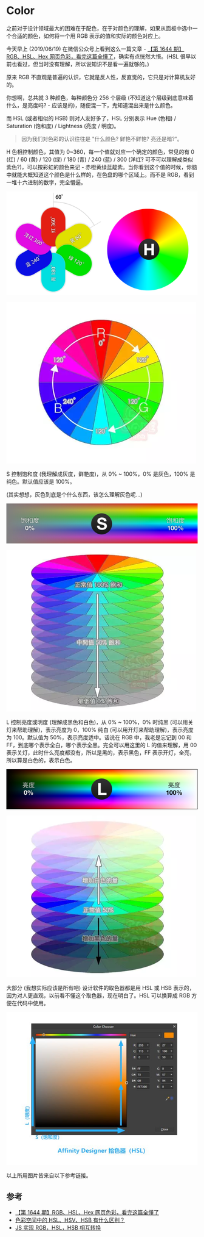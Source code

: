 # Color

之前对于设计领域最大的困难在于配色，在于对颜色的理解，如果从面板中选中一个合适的颜色，如何将一个用 RGB 表示的值和实际的颜色对应上。

今天早上 (2019/06/19) 在微信公众号上看到这么一篇文章 - [【第 1644 期】RGB、HSL、Hex 网页色彩，看完这篇全懂了](https://mp.weixin.qq.com/s/5-XPFSv8mukCi6gNJTiNeA)，确实有点恍然大悟。(HSL 很早以前也看过，但当时没有理解，所以说知识不是看一遍就够的。)

原来 RGB 不直观是普遍的认识，它就是反人性，反直觉的，它只是对计算机友好的。

你想啊，总共就 3 种颜色，每种颜色分 256 个层级 (不知道这个层级到底意味着什么，是亮度吗? - 应该是的)，随便混一下，鬼知道混出来是什么颜色。

而 HSL (或者相似的 HSB) 则对人友好多了，HSL 分别表示 Hue (色相) / Saturation (饱和度) / Lightness (亮度 / 明度)。

> 因为我们对色彩的认识往往是 "什么颜色? 鲜艳不鲜艳? 亮还是暗?"。

H 色相控制颜色，其值为 0~360，每一个值就对应一个确定的颜色，常见的有 0 (红) / 60 (黄) / 120 (绿) / 180 (青) / 240 (蓝) / 300 (洋红? 可不可以理解成类似紫色?)，可以按彩虹的颜色来记 - 赤橙黄绿蓝靛紫。当你看到这个值的时候，你脑中就能大概知道这个颜色是什么样的，在色盘的哪个区域上。而不是 RGB，看到一堆十六进制的数字，完全懵逼。

![](../art/color/color-h.png)

![](../art/color/color-h-2.webp)

S 控制饱和度 (我理解成灰度，鲜艳度)，从 0% ~ 100%，0% 是灰色，100% 是纯色。默认值应该是 100%。

(其实想想，灰色到底是个什么东西，该怎么理解灰色呢...)

![](../art/color/color-s.png)

![](../art/color/color-s-2.webp)

L 控制亮度或明度 (理解成黑色和白色)，从 0% ~ 100%，0% 时纯黑 (可以用关灯来帮助理解)，表示亮度为 0，100% 纯白 (可以用开灯来帮助理解)，表示亮度为 100。默认值为 50%，表示亮度适中。话说在 RGB 中，我老是忘记到 00 和 FF，到底哪个表示全白，哪个表示全黑。完全可以用这里的 L 的值来理解，用 00 表示关灯，此时什么亮度都没有，所以是黑的，表示黑色，FF 表示开灯，全亮，所以算是白色的，表示白色。

![](../art/color/color-l.png)

![](../art/color/color-l-2.webp)

大部分 (我想实际应该是所有吧) 设计软件的取色器都是用 HSL 或 HSB 表示的，因为对人更直观，以前看不懂这个取色器，现在明白了。HSL 可以换算成 RGB 方便在代码中使用。

![](../art/color/color-picker.jpg)

以上所用图片皆来自以下参考链接。

## 参考

- [【第 1644 期】RGB、HSL、Hex 网页色彩，看完这篇全懂了](https://mp.weixin.qq.com/s/5-XPFSv8mukCi6gNJTiNeA)
- [色彩空间中的 HSL、HSV、HSB 有什么区别？](https://www.zhihu.com/question/22077462)
- [JS 实现 RGB，HSL，HSB 相互转换](https://syean.cn/2017/03/17/JS%E5%AE%9E%E7%8E%B0RGB-HSL-HSB%E7%9B%B8%E4%BA%92%E8%BD%AC%E6%8D%A2/)
